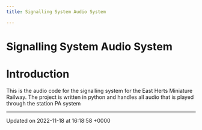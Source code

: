 ```yaml
---
title: Signalling System Audio System

---
```


# Signalling System Audio System




# Introduction

This is the audio code for the signalling system for the East Herts Miniature Railway. The project is written in python and handles all audio that is played through the station PA system 

-------------------------------

Updated on 2022-11-18 at 16:18:58 +0000
